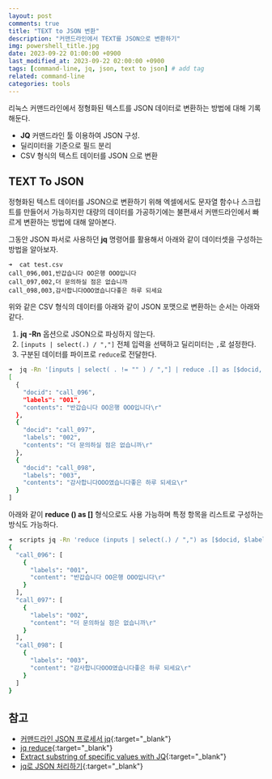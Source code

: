 ```yaml
---
layout: post
comments: true
title: "TEXT to JSON 변환"
description: "커맨드라인에서 TEXT를 JSON으로 변환하기"
img: powershell_title.jpg
date: 2023-09-22 01:00:00 +0900
last_modified_at: 2023-09-22 02:00:00 +0900
tags: [command-line, jq, json, text to json] # add tag
related: command-line
categories: tools
---
```


리눅스 커맨드라인에서 정형화된 텍스트를 JSON 데이터로 변환하는 방법에 대해 기록해둔다. 
 - **JQ** 커맨드라인 툴 이용하여 JSON 구성.
 - 딜리미터을 기준으로 필드 분리
 - CSV 형식의 텍스트 데이터를 JSON 으로 변환
<!--more-->

## TEXT To JSON

정형화된 텍스트 데이터를 JSON으로 변환하기 위해 엑셀에서도 문자열 함수나 스크립트를 만들어서 가능하지만 대량의 데이터를 가공하기에는 불편새서 커맨드라인에서 빠르게 변환하는 방법에 대해 알아본다. 

그동안 JSON 파서로 사용하던 **jq** 명령어를 활용해서 아래와 같이 데이터셋을 구성하는 방법을 알아보자. 

```text
➜  cat test.csv
call_096,001,반갑습니다 OO은행 OOO입니다
call_097,002,더 문의하실 점은 없습니까
call_098,003,감사합니다OOO였습니다좋은 하루 되세요
```

위와 같은 CSV 형식의 데이터를 아래와 같이 JSON 포맷으로 변환하는 순서는 아래와 같다. 

1. **jq -Rn** 옵션으로 JSON으로 파싱하지 않는다. 
2. `[inputs | select(.) / ","]` 전체 입력을 선택하고 딜리미터는 `,`로 설정한다. 
3. 구분된 데이터를 파이프로 `reduce`로 전달한다. 

```bash
➜  jq -Rn '[inputs | select( . != "" ) / ","] | reduce .[] as [$docid, $labels, $contents] ( []; . += [{$docid, $labels, $contents}] )' test.csv
[
  {
    "docid": "call_096",
    "labels": "001",
    "contents": "반갑습니다 OO은행 OOO입니다\r"
  },
  {
    "docid": "call_097",
    "labels": "002",
    "contents": "더 문의하실 점은 없습니까\r"
  },
  {
    "docid": "call_098",
    "labels": "003",
    "contents": "감사합니다OOO였습니다좋은 하루 되세요\r"
  }
]
```

아래와 같이 **reduce () as []** 형식으로도 사용 가능하며 특정 항목을 리스트로 구성하는 방식도 가능하다. 

```bash
➜  scripts jq -Rn 'reduce (inputs | select(.) / ",") as [$docid, $labels, $content] ({}; .[$docid] += [{$labels, $content}])' test.csv
{
  "call_096": [
    {
      "labels": "001",
      "content": "반갑습니다 OO은행 OOO입니다\r"
    }
  ],
  "call_097": [
    {
      "labels": "002",
      "content": "더 문의하실 점은 없습니까\r"
    }
  ],
  "call_098": [
    {
      "labels": "003",
      "content": "감사합니다OOO였습니다좋은 하루 되세요\r"
    }
  ]
}
```

## 참고

- [커맨드라인 JSON 프로세서 jq](https://www.44bits.io/ko/post/cli_json_processor_jq_basic_syntax){:target="_blank"}
- [jq reduce](https://blog.differentpla.net/blog/2019/01/11/jq-reduce/){:target="_blank"}
- [Extract substring of specific values with JQ](https://michaelheap.com/extract-key-substring-using-jq/){:target="_blank"}
- [jq로 JSON 처리하기](https://ohgym.tistory.com/24){:target="_blank"}

